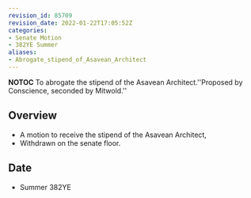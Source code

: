 ```yaml
---
revision_id: 85709
revision_date: 2022-01-22T17:05:52Z
categories:
- Senate Motion
- 382YE Summer
aliases:
- Abrogate_stipend_of_Asavean_Architect
---
```



__NOTOC__
To abrogate the stipend of the Asavean Architect.''Proposed by Conscience, seconded by Mitwold.''
## Overview
* A motion to receive the stipend of the Asavean Architect, 
* Withdrawn on the senate floor.
## Date
* Summer 382YE